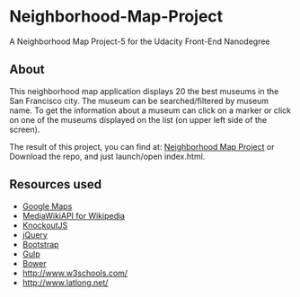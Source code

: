 # Neighborhood-Map-Project
A Neighborhood Map Project-5 for the Udacity Front-End Nanodegree

## About
This neighborhood map application displays 
20 the best museums in the San Francisco city.
The museum can be searched/filtered by museum name.
To get the information about a museum can click 
on a marker or click on one of the museums displayed on the list (on upper left side of the screen).

The result of this project, you can find at: [Neighborhood Map Project](http://webbdev.github.io/Neighborhood-Map-Project/)
or Download the repo, and just launch/open index.html.

## Resources used
* [Google Maps](https://developers.google.com/maps/)
* [MediaWikiAPI for Wikipedia](https://www.mediawiki.org/wiki/API:Main_page)
* [KnockoutJS](http://knockoutjs.com/)
* [jQuery](http://jquery.com/)
* [Bootstrap](http://getbootstrap.com/)
* [Gulp](http://gulpjs.com/)
* [Bower](http://bower.io/)
* http://www.w3schools.com/
* http://www.latlong.net/
